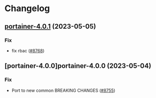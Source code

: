 # Changelog



## [portainer-4.0.1](https://github.com/truecharts/charts/compare/portainer-4.0.0...portainer-4.0.1) (2023-05-05)

### Fix

- fix rbac ([#8768](https://github.com/truecharts/charts/issues/8768))
  
  


## [portainer-4.0.0]portainer-4.0.0 (2023-05-04)

### Fix

- Port to new common BREAKING CHANGES ([#8755](https://github.com/truecharts/charts/issues/8755))
  
  